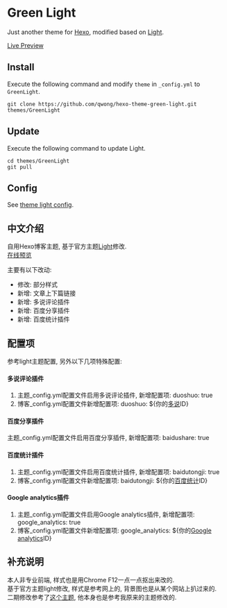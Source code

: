 # Green Light

Just another theme for [Hexo](https://hexo.io),  modified based on [Light](https://github.com/hexojs/hexo-theme-light).

[Live Preview](http://www.pingan.im)

## Install

Execute the following command and modify `theme` in `_config.yml` to `GreenLight`.

```
git clone https://github.com/qwong/hexo-theme-green-light.git themes/GreenLight
```

## Update

Execute the following command to update Light.

```
cd themes/GreenLight
git pull
```

## Config

See [theme light config](https://github.com/hexojs/hexo-theme-light#config).

## 中文介绍

自用Hexo博客主题, 基于官方主题[Light](https://github.com/hexojs/hexo-theme-light)修改.  
[在线预览](http://www.pingan.im)

主要有以下改动:

- 修改: 部分样式
- 新增: 文章上下篇链接
- 新增: 多说评论插件
- 新增: 百度分享插件
- 新增: 百度统计插件

## 配置项

参考light主题配置, 另外以下几项特殊配置:

#### 多说评论插件  
  1. 主题_config.yml配置文件启用多说评论插件, 新增配置项: duoshuo: true  
  2. 博客_config.yml配置文件新增配置项: duoshuo: ${你的[多说](http://www.duoshuo.com)ID}

#### 百度分享插件  
  主题_config.yml配置文件启用百度分享插件, 新增配置项: baidushare: true  

#### 百度统计插件  
  1. 主题_config.yml配置文件启用百度统计插件, 新增配置项: baidutongji: true  
  2. 博客_config.yml配置文件新增配置项: baidutongji: ${你的[百度统计](http://tongji.baidu.com)ID}

#### Google analytics插件  
  1. 主题_config.yml配置文件启用Google analytics插件, 新增配置项: google_analytics: true  
  2. 博客_config.yml配置文件新增配置项: google_analytics: ${你的[Google analytics](https://www.google.com/analytics)ID}

## 补充说明
  本人非专业前端, 样式也是用Chrome F12一点一点抠出来改的.  
  基于官方主题light修改, 样式是参考网上的, 背景图也是从某个网站上扒过来的.  
  二期修改参考了[这个主题](https://github.com/licheedev/hexo-theme-lightgreen), 他本身也是参考我原来的主题修改的.